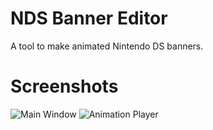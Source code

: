 # NDS Banner Editor
A tool to make animated Nintendo DS banners.

# Screenshots

![Main Window](https://raw.githubusercontent.com/TheGameratorT/NDS_Banner_Editor/master/screenshots/app1.png)
![Animation Player](https://raw.githubusercontent.com/TheGameratorT/NDS_Banner_Editor/master/screenshots/app2.png)
